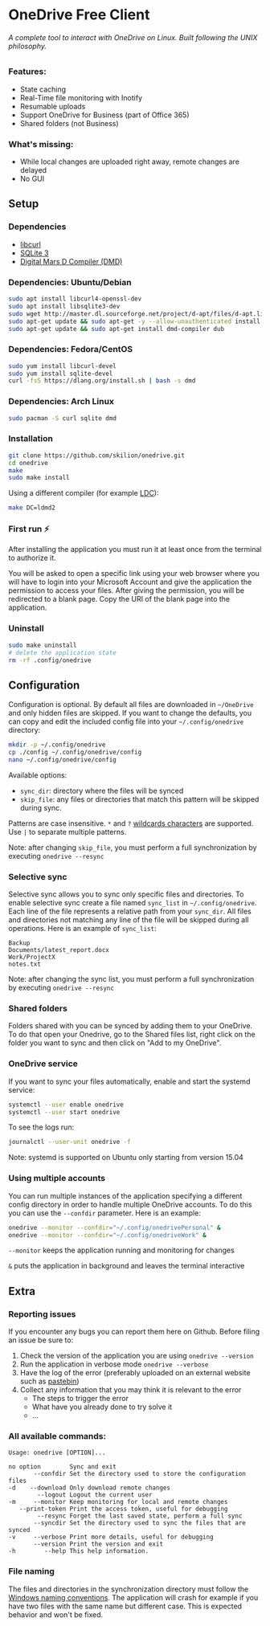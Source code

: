 # OneDrive Free Client
###### A complete tool to interact with OneDrive on Linux. Built following the UNIX philosophy.

### Features:
* State caching
* Real-Time file monitoring with Inotify
* Resumable uploads
* Support OneDrive for Business (part of Office 365)
* Shared folders (not Business)

### What's missing:
* While local changes are uploaded right away, remote changes are delayed
* No GUI

## Setup

### Dependencies
* [libcurl](http://curl.haxx.se/libcurl/)
* [SQLite 3](https://www.sqlite.org/)
* [Digital Mars D Compiler (DMD)](http://dlang.org/download.html)

### Dependencies: Ubuntu/Debian
```sh
sudo apt install libcurl4-openssl-dev
sudo apt install libsqlite3-dev
sudo wget http://master.dl.sourceforge.net/project/d-apt/files/d-apt.list -O /etc/apt/sources.list.d/d-apt.list
sudo apt-get update && sudo apt-get -y --allow-unauthenticated install --reinstall d-apt-keyring
sudo apt-get update && sudo apt-get install dmd-compiler dub
```

### Dependencies: Fedora/CentOS
```sh
sudo yum install libcurl-devel
sudo yum install sqlite-devel
curl -fsS https://dlang.org/install.sh | bash -s dmd
```

### Dependencies: Arch Linux
```sh
sudo pacman -S curl sqlite dmd
```

### Installation
```sh
git clone https://github.com/skilion/onedrive.git
cd onedrive
make
sudo make install
```

Using a different compiler (for example [LDC](https://wiki.dlang.org/LDC)):
```sh
make DC=ldmd2
```

### First run :zap:
After installing the application you must run it at least once from the terminal to authorize it.

You will be asked to open a specific link using your web browser where you will have to login into your Microsoft Account and give the application the permission to access your files. After giving the permission, you will be redirected to a blank page. Copy the URI of the blank page into the application.

### Uninstall
```sh
sudo make uninstall
# delete the application state
rm -rf .config/onedrive
```

## Configuration
Configuration is optional. By default all files are downloaded in `~/OneDrive` and only hidden files are skipped.
If you want to change the defaults, you can copy and edit the included config file into your `~/.config/onedrive` directory:
```sh
mkdir -p ~/.config/onedrive
cp ./config ~/.config/onedrive/config
nano ~/.config/onedrive/config
```

Available options:
* `sync_dir`: directory where the files will be synced
* `skip_file`: any files or directories that match this pattern will be skipped during sync.

Patterns are case insensitive. `*` and `?` [wildcards characters](https://technet.microsoft.com/en-us/library/bb490639.aspx) are supported. Use `|` to separate multiple patterns.

Note: after changing `skip_file`, you must perform a full synchronization by executing `onedrive --resync`

### Selective sync
Selective sync allows you to sync only specific files and directories.
To enable selective sync create a file named `sync_list` in `~/.config/onedrive`.
Each line of the file represents a relative path from your `sync_dir`. All files and directories not matching any line of the file will be skipped during all operations.
Here is an example of `sync_list`:
```text
Backup
Documents/latest_report.docx
Work/ProjectX
notes.txt
```
Note: after changing the sync list, you must perform a full synchronization by executing `onedrive --resync`

### Shared folders
Folders shared with you can be synced by adding them to your OneDrive. To do that open your Onedrive, go to the Shared files list, right click on the folder you want to sync and then click on "Add to my OneDrive".

### OneDrive service
If you want to sync your files automatically, enable and start the systemd service:
```sh
systemctl --user enable onedrive
systemctl --user start onedrive
```

To see the logs run:
```sh
journalctl --user-unit onedrive -f
```

Note: systemd is supported on Ubuntu only starting from version 15.04

### Using multiple accounts
You can run multiple instances of the application specifying a different config directory in order to handle multiple OneDrive accounts.
To do this you can use the `--confdir` parameter.
Here is an example:
```sh
onedrive --monitor --confdir="~/.config/onedrivePersonal" &
onedrive --monitor --confdir="~/.config/onedriveWork" &
```

`--monitor` keeps the application running and monitoring for changes

`&` puts the application in background and leaves the terminal interactive

## Extra

### Reporting issues
If you encounter any bugs you can report them here on Github. Before filing an issue be sure to:

1. Check the version of the application you are using `onedrive --version`
2. Run the application in verbose mode `onedrive --verbose`
3. Have the log of the error (preferably uploaded on an external website such as [pastebin](https://pastebin.com/))
4. Collect any information that you may think it is relevant to the error
	- The steps to trigger the error
	- What have you already done to try solve it
	- ...

### All available commands:
```text
Usage: onedrive [OPTION]...

no option        Sync and exit
       --confdir Set the directory used to store the configuration files
-d    --download Only download remote changes
        --logout Logout the current user
-m     --monitor Keep monitoring for local and remote changes
   --print-token Print the access token, useful for debugging
        --resync Forget the last saved state, perform a full sync
       --syncdir Set the directory used to sync the files that are synced
-v     --verbose Print more details, useful for debugging
       --version Print the version and exit
-h        --help This help information.
```

### File naming
The files and directories in the synchronization directory must follow the [Windows naming conventions](https://msdn.microsoft.com/en-us/library/aa365247).
The application will crash for example if you have two files with the same name but different case. This is expected behavior and won't be fixed.